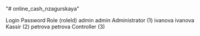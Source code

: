 "# online_cash_nzagurskaya"


Login    Password Role           (roleId)
admin    admin    Administrator   (1)
ivanova  ivanova  Kassir          (2)
petrova  petrova  Controller      (3)
